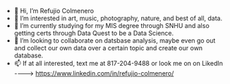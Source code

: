 - 👋 Hi, I’m Refujio Colmenero
- 👀 I’m interested in art, music, photography, nature, and best of all, data.
- 🌱 I’m currently studying for my MIS degree through SNHU and also getting certs through Data Quest to be a Data Science.
- 💞️ I’m looking to collaborate on datsbase analysis, maybe even go out and collect our own data over a certain topic and create our own database. 
- 📫 If at all interested, text me at 817-204-9488 or look me on on LikedIn ----> https://www.linkedin.com/in/refujio-colmenero/

<!---
refujiocolm/refujiocolm is a ✨ special ✨ repository because its `README.md` (this file) appears on your GitHub profile.
You can click the Preview link to take a look at your changes.
--->
